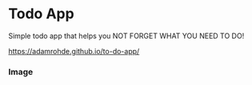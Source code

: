 # Todo App
Simple todo app that helps you NOT FORGET WHAT YOU NEED TO DO!

https://adamrohde.github.io/to-do-app/



### Image



